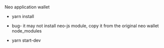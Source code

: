 Neo application wallet

- yarn install

- bug- it may not install neo-js module, copy it from the original neo wallet node_modules

- yarn start-dev
